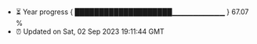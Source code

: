 - ⏳ Year progress { ████████████████████▁▁▁▁▁▁▁▁▁▁ } 67.07 %
- ⏰ Updated on Sat, 02 Sep 2023 19:11:44 GMT

